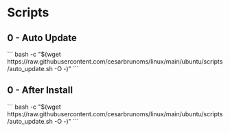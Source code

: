 <h1>Scripts</h1>

<h2> 0 - Auto Update</h2>
```
bash -c "$(wget https://raw.githubusercontent.com/cesarbrunoms/linux/main/ubuntu/scripts/auto_update.sh -O -)"
```

<h2> 0 - After Install</h2>
```
bash -c "$(wget https://raw.githubusercontent.com/cesarbrunoms/linux/main/ubuntu/scripts/auto_update.sh -O -)"
```

